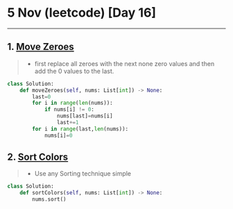 #  5 Nov (leetcode) [Day 16]

---

## 1. [Move Zeroes](https://leetcode.com/problems/move-zeroes/)

> * first replace all zeroes with the next none zero values and then add the 0 values to the last.

```python
class Solution:
    def moveZeroes(self, nums: List[int]) -> None:
        last=0
        for i in range(len(nums)):
            if nums[i] != 0:
                nums[last]=nums[i]
                last+=1
        for i in range(last,len(nums)):
            nums[i]=0

```

## 2. [Sort Colors](https://leetcode.com/problems/sort-colors/submissions/)

> * Use any Sorting technique simple

```python
class Solution:
    def sortColors(self, nums: List[int]) -> None:
        nums.sort()

```
